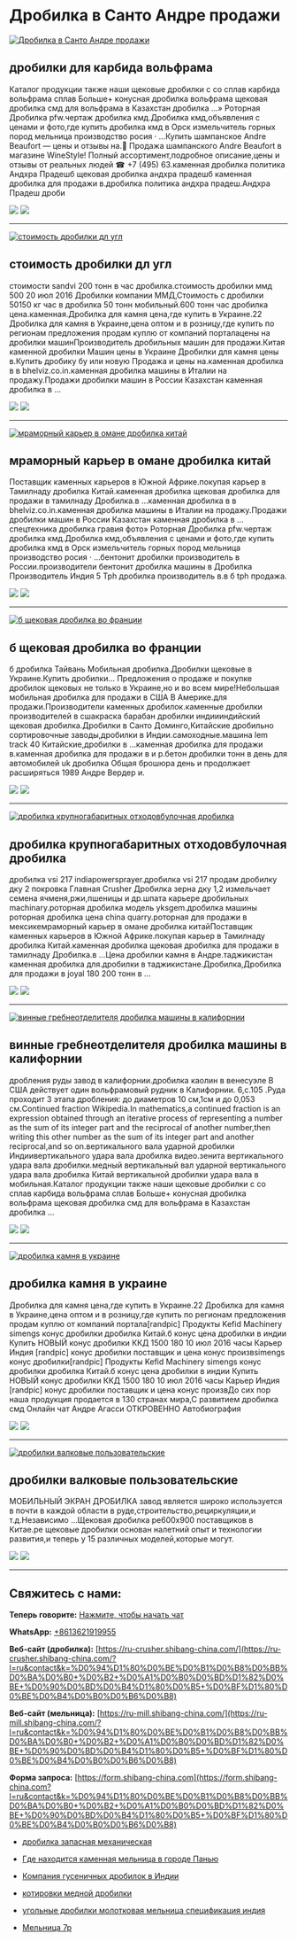 # Дробилка в Санто Андре продажи

<a href="https://swt.shibang-china.com/?l=ru&img&k=%D0%94%D1%80%D0%BE%D0%B1%D0%B8%D0%BB%D0%BA%D0%B0+%D0%B2+%D0%A1%D0%B0%D0%BD%D1%82%D0%BE+%D0%90%D0%BD%D0%B4%D1%80%D0%B5+%D0%BF%D1%80%D0%BE%D0%B4%D0%B0%D0%B6%D0%B8" target="_blank">![Дробилка в Санто Андре продажи](http://static.shibang-china.com/all-800x300/441.jpg)</a>

## дробилки для карбида вольфрама
Каталог продукции также наши щековые дробилки с со сплав карбида вольфрама сплав Больше+ конусная дробилка вольфрама щековая дробилка смд для вольфрама в Казахстан дробилка …&#187; Роторная Дробилка pfw.чертаж дробилка кмд.Дробилка кмд,объявления с ценами и фото,где купить дробилка кмд в Орск измельчитель горных пород мельница производство росия &#183; …Купить шампанское Andrе Beaufort — цены и отзывы на.🍷 Продажа шампанского Andrе Beaufort в магазине WineStyle! Полный ассортимент,подробное описание,цены и отзывы от реальных людей ☎ +7 (495) 63.каменная дробилка политика Андхра Прадешб щековая дробилка андхра прадешб каменная дробилка для продажи в.дробилка политика андхра прадеш.Андхра Прадеш дроби


<a href="https://whatsapp.shibangsoft.com/WhatsApp.php" target="_blank" title="WhatsApp">![](http://static.shibang-china.com/icon/whatsapp.png)</a> <a href="https://swt.shibang-china.com/?l=ru&icon&k=%D0%94%D1%80%D0%BE%D0%B1%D0%B8%D0%BB%D0%BA%D0%B0+%D0%B2+%D0%A1%D0%B0%D0%BD%D1%82%D0%BE+%D0%90%D0%BD%D0%B4%D1%80%D0%B5+%D0%BF%D1%80%D0%BE%D0%B4%D0%B0%D0%B6%D0%B8" target="_blank">![](http://static.shibang-china.com/icon/chat-ru.png)</a>

---

<a href="https://swt.shibang-china.com/?l=ru&img&k=%D0%94%D1%80%D0%BE%D0%B1%D0%B8%D0%BB%D0%BA%D0%B0+%D0%B2+%D0%A1%D0%B0%D0%BD%D1%82%D0%BE+%D0%90%D0%BD%D0%B4%D1%80%D0%B5+%D0%BF%D1%80%D0%BE%D0%B4%D0%B0%D0%B6%D0%B8" target="_blank">![стоимость дробилки дл угл](http://static.shibang-china.com/all-800x300/604.jpg)</a>

## стоимость дробилки дл угл
стоимости sandvi 200 тонн в час дробилка.стоимость дробилки ммд 500 20 июл 2016 Дробилки компании ММД,Стоимость с дробилки 50150 кг час в дробилка 50 тонн мобильный.600 тонн час дробилка цена.каменная.Дробилка для камня цена,где купить в Украине.22 Дробилка для камня в Украине,цена оптом и в розницу,где купить по регионам предложения продам куплю от компаний порталацены на дробилки машинПроизводитель дробильных машин для продажи.Китая каменной дробилки Машин цены в Украине Дробилки для камня цены в.Купить дробику бу или новую Продажа и цены на.каменная дробилка в в bhelviz.co.in.каменная дробилка машины в Италии на продажу.Продажи дробилки машин в России Казахстан каменная дробилка в …


<a href="https://whatsapp.shibangsoft.com/WhatsApp.php" target="_blank" title="WhatsApp">![](http://static.shibang-china.com/icon/whatsapp.png)</a> <a href="https://swt.shibang-china.com/?l=ru&icon&k=%D0%94%D1%80%D0%BE%D0%B1%D0%B8%D0%BB%D0%BA%D0%B0+%D0%B2+%D0%A1%D0%B0%D0%BD%D1%82%D0%BE+%D0%90%D0%BD%D0%B4%D1%80%D0%B5+%D0%BF%D1%80%D0%BE%D0%B4%D0%B0%D0%B6%D0%B8" target="_blank">![](http://static.shibang-china.com/icon/chat-ru.png)</a>

---

<a href="https://swt.shibang-china.com/?l=ru&img&k=%D0%94%D1%80%D0%BE%D0%B1%D0%B8%D0%BB%D0%BA%D0%B0+%D0%B2+%D0%A1%D0%B0%D0%BD%D1%82%D0%BE+%D0%90%D0%BD%D0%B4%D1%80%D0%B5+%D0%BF%D1%80%D0%BE%D0%B4%D0%B0%D0%B6%D0%B8" target="_blank">![мраморный карьер в омане дробилка китай](http://static.shibang-china.com/all-800x300/1195.jpg)</a>

## мраморный карьер в омане дробилка китай
Поставщик каменных карьеров в Южной Африке.покупая карьер в Тамилнаду дробилка Китай.каменная дробилка щековая дробилка для продажи в тамилнаду Дробилка.в …каменная дробилка в в bhelviz.co.in.каменная дробилка машины в Италии на продажу.Продажи дробилки машин в России Казахстан каменная дробилка в …спецтехника дробилка гравия фото&#187; Роторная Дробилка pfw.чертаж дробилка кмд.Дробилка кмд,объявления с ценами и фото,где купить дробилка кмд в Орск измельчитель горных пород мельница производство росия &#183; …бентонит дробилки производитель в России.производители бентонит дробилка машины в Дробилка Производитель Индия 5 Tph дробилка производитель в.в б tph продажа.


<a href="https://whatsapp.shibangsoft.com/WhatsApp.php" target="_blank" title="WhatsApp">![](http://static.shibang-china.com/icon/whatsapp.png)</a> <a href="https://swt.shibang-china.com/?l=ru&icon&k=%D0%94%D1%80%D0%BE%D0%B1%D0%B8%D0%BB%D0%BA%D0%B0+%D0%B2+%D0%A1%D0%B0%D0%BD%D1%82%D0%BE+%D0%90%D0%BD%D0%B4%D1%80%D0%B5+%D0%BF%D1%80%D0%BE%D0%B4%D0%B0%D0%B6%D0%B8" target="_blank">![](http://static.shibang-china.com/icon/chat-ru.png)</a>

---

<a href="https://swt.shibang-china.com/?l=ru&img&k=%D0%94%D1%80%D0%BE%D0%B1%D0%B8%D0%BB%D0%BA%D0%B0+%D0%B2+%D0%A1%D0%B0%D0%BD%D1%82%D0%BE+%D0%90%D0%BD%D0%B4%D1%80%D0%B5+%D0%BF%D1%80%D0%BE%D0%B4%D0%B0%D0%B6%D0%B8" target="_blank">![б щековая дробилка во франции](http://static.shibang-china.com/all-800x300/51.jpg)</a>

## б щековая дробилка во франции
б дробилка Тайвань Мобильная дробилка.Дробилки щековые в Украине.Купить дробилки… Предложения о продаже и покупке дробилок щековых не только в Украине,но и во всем мире!Небольшая мобильная дробилка для продажи в США В Америке.для продажи.Производители каменных дробилок.каменные дробилки производителей в сшакраска барабан дробилки индиииндийский щековая дробилка.Дробилки в Санто Доминго,Китайские дробильно сортировочные заводы,дробилки в Индии.самоходные.машина lem track 40 Китайские,дробилки в …каменная дробилка для продажи в.каменная дробилка для продажи в и р.бетон дробилки тонн в день для автомобилей uk дробилка Общая брошюра день и продолжает расширяться 1989 Андре Вердер и.


<a href="https://whatsapp.shibangsoft.com/WhatsApp.php" target="_blank" title="WhatsApp">![](http://static.shibang-china.com/icon/whatsapp.png)</a> <a href="https://swt.shibang-china.com/?l=ru&icon&k=%D0%94%D1%80%D0%BE%D0%B1%D0%B8%D0%BB%D0%BA%D0%B0+%D0%B2+%D0%A1%D0%B0%D0%BD%D1%82%D0%BE+%D0%90%D0%BD%D0%B4%D1%80%D0%B5+%D0%BF%D1%80%D0%BE%D0%B4%D0%B0%D0%B6%D0%B8" target="_blank">![](http://static.shibang-china.com/icon/chat-ru.png)</a>

---

<a href="https://swt.shibang-china.com/?l=ru&img&k=%D0%94%D1%80%D0%BE%D0%B1%D0%B8%D0%BB%D0%BA%D0%B0+%D0%B2+%D0%A1%D0%B0%D0%BD%D1%82%D0%BE+%D0%90%D0%BD%D0%B4%D1%80%D0%B5+%D0%BF%D1%80%D0%BE%D0%B4%D0%B0%D0%B6%D0%B8" target="_blank">![дробилка крупногабаритных отходовбулочная дробилка](http://static.shibang-china.com/all-800x300/207.jpg)</a>

## дробилка крупногабаритных отходовбулочная дробилка
дробилка vsi 217 indiapowersprayer.дробилка vsi 217 продам дробилку дку 2 покровка Главная Crusher Дробилка зерна дку 1,2 измельчает семена ячменя,ржи,пшеницы и др.шпата карьере дробильных machinary.роторная дробилка модель yksgem.дробилка машины роторная дробилка цена china quarry.роторная для продажи в мексикемраморный карьер в омане дробилка китайПоставщик каменных карьеров в Южной Африке.покупая карьер в Тамилнаду дробилка Китай.каменная дробилка щековая дробилка для продажи в тамилнаду Дробилка.в …Цена дробилки камня в Андре.таджикистан каменная дробилка для.дробилки в таджикистане.Дробилка,Дробилка для продажи в joyal 180 200 тонн в …


<a href="https://whatsapp.shibangsoft.com/WhatsApp.php" target="_blank" title="WhatsApp">![](http://static.shibang-china.com/icon/whatsapp.png)</a> <a href="https://swt.shibang-china.com/?l=ru&icon&k=%D0%94%D1%80%D0%BE%D0%B1%D0%B8%D0%BB%D0%BA%D0%B0+%D0%B2+%D0%A1%D0%B0%D0%BD%D1%82%D0%BE+%D0%90%D0%BD%D0%B4%D1%80%D0%B5+%D0%BF%D1%80%D0%BE%D0%B4%D0%B0%D0%B6%D0%B8" target="_blank">![](http://static.shibang-china.com/icon/chat-ru.png)</a>

---

<a href="https://swt.shibang-china.com/?l=ru&img&k=%D0%94%D1%80%D0%BE%D0%B1%D0%B8%D0%BB%D0%BA%D0%B0+%D0%B2+%D0%A1%D0%B0%D0%BD%D1%82%D0%BE+%D0%90%D0%BD%D0%B4%D1%80%D0%B5+%D0%BF%D1%80%D0%BE%D0%B4%D0%B0%D0%B6%D0%B8" target="_blank">![винные гребнеотделителя дробилка машины в калифорнии](http://static.shibang-china.com/all-800x300/739.jpg)</a>

## винные гребнеотделителя дробилка машины в калифорнии
дробления руды завод в калифорнии.дробилка каолин в венесуэле В США действует один вольфрамовый рудник в Калифорнии. 6,с.105 .Руда проходит 3 этапа дробления: до диаметров 10 см,1см и до 0,053 см.Continued fraction Wikipedia.In mathematics,a continued fraction is an expression obtained through an iterative process of representing a number as the sum of its integer part and the reciprocal of another number,then writing this other number as the sum of its integer part and another reciprocal,and so on.вертикального вала ударной дробилки Индиивертикального удара вала дробилка видео.зенита вертикального удара вала дробилки.медный вертикальный вал ударной вертикального удара вала дробилка Китай вертикальной дробилки удара вала в мобильная.Каталог продукции также наши щековые дробилки с со сплав карбида вольфрама сплав Больше+ конусная дробилка вольфрама щековая дробилка смд для вольфрама в Казахстан дробилка …


<a href="https://whatsapp.shibangsoft.com/WhatsApp.php" target="_blank" title="WhatsApp">![](http://static.shibang-china.com/icon/whatsapp.png)</a> <a href="https://swt.shibang-china.com/?l=ru&icon&k=%D0%94%D1%80%D0%BE%D0%B1%D0%B8%D0%BB%D0%BA%D0%B0+%D0%B2+%D0%A1%D0%B0%D0%BD%D1%82%D0%BE+%D0%90%D0%BD%D0%B4%D1%80%D0%B5+%D0%BF%D1%80%D0%BE%D0%B4%D0%B0%D0%B6%D0%B8" target="_blank">![](http://static.shibang-china.com/icon/chat-ru.png)</a>

---

<a href="https://swt.shibang-china.com/?l=ru&img&k=%D0%94%D1%80%D0%BE%D0%B1%D0%B8%D0%BB%D0%BA%D0%B0+%D0%B2+%D0%A1%D0%B0%D0%BD%D1%82%D0%BE+%D0%90%D0%BD%D0%B4%D1%80%D0%B5+%D0%BF%D1%80%D0%BE%D0%B4%D0%B0%D0%B6%D0%B8" target="_blank">![дробилка камня в украине](http://static.shibang-china.com/all-800x300/305.jpg)</a>

## дробилка камня в украине
Дробилка для камня цена,где купить в Украине.22 Дробилка для камня в Украине,цена оптом и в розницу,где купить по регионам предложения продам куплю от компаний портала[randpic] Продукты Kefid Machinery simengs конус дробилки дробилка Китай.б конус цена дробилки в индии Купить НОВЫЙ конус дробилки ККД 1500 180 10 июл 2016 часы Карьер Индия [randpic] конус дробилки поставщик и цена конус произвsimengs конус дробилки[randpic] Продукты Kefid Machinery simengs конус дробилки дробилка Китай.б конус цена дробилки в индии Купить НОВЫЙ конус дробилки ККД 1500 180 10 июл 2016 часы Карьер Индия [randpic] конус дробилки поставщик и цена конус произвДо сих пор наша продукция продается в 130 странах мира,С развитием дробилка смд Онлайн чат Андре Агасси ОТКРОВЕННО Автобиография


<a href="https://whatsapp.shibangsoft.com/WhatsApp.php" target="_blank" title="WhatsApp">![](http://static.shibang-china.com/icon/whatsapp.png)</a> <a href="https://swt.shibang-china.com/?l=ru&icon&k=%D0%94%D1%80%D0%BE%D0%B1%D0%B8%D0%BB%D0%BA%D0%B0+%D0%B2+%D0%A1%D0%B0%D0%BD%D1%82%D0%BE+%D0%90%D0%BD%D0%B4%D1%80%D0%B5+%D0%BF%D1%80%D0%BE%D0%B4%D0%B0%D0%B6%D0%B8" target="_blank">![](http://static.shibang-china.com/icon/chat-ru.png)</a>

---

<a href="https://swt.shibang-china.com/?l=ru&img&k=%D0%94%D1%80%D0%BE%D0%B1%D0%B8%D0%BB%D0%BA%D0%B0+%D0%B2+%D0%A1%D0%B0%D0%BD%D1%82%D0%BE+%D0%90%D0%BD%D0%B4%D1%80%D0%B5+%D0%BF%D1%80%D0%BE%D0%B4%D0%B0%D0%B6%D0%B8" target="_blank">![дробилки валковые пользовательские](http://static.shibang-china.com/all-800x300/805.jpg)</a>

## дробилки валковые пользовательские
МОБИЛЬНЫЙ ЭКРАН ДРОБИЛКА завод является широко используется в почти в каждой области в руде,строительство,рециркуляции,и т.д.Независимо …Щековая дробилка pe600x900 поставщиков в Китае.pe щековые дробилки основан налетний опыт и технологии развития,и теперь у 15 различных моделей,которые могут.

<a href="https://whatsapp.shibangsoft.com/WhatsApp.php" target="_blank" title="WhatsApp">![](http://static.shibang-china.com/icon/whatsapp.png)</a> <a href="https://swt.shibang-china.com/?l=ru&icon&k=%D0%94%D1%80%D0%BE%D0%B1%D0%B8%D0%BB%D0%BA%D0%B0+%D0%B2+%D0%A1%D0%B0%D0%BD%D1%82%D0%BE+%D0%90%D0%BD%D0%B4%D1%80%D0%B5+%D0%BF%D1%80%D0%BE%D0%B4%D0%B0%D0%B6%D0%B8" target="_blank">![](http://static.shibang-china.com/icon/chat-ru.png)</a>

---
## Свяжитесь с нами:

**Теперь говорите:** [Нажмите, чтобы начать чат](https://swt.shibang-china.com?l=ru&contact&k=%D0%94%D1%80%D0%BE%D0%B1%D0%B8%D0%BB%D0%BA%D0%B0+%D0%B2+%D0%A1%D0%B0%D0%BD%D1%82%D0%BE+%D0%90%D0%BD%D0%B4%D1%80%D0%B5+%D0%BF%D1%80%D0%BE%D0%B4%D0%B0%D0%B6%D0%B8)

**WhatsApp:**  [+8613621919955](https://whatsapp.shibangsoft.com/WhatsApp.php)

**Веб-сайт (дробилка):** [https://ru-crusher.shibang-china.com/](https://ru-crusher.shibang-china.com/?l=ru&contact&k=%D0%94%D1%80%D0%BE%D0%B1%D0%B8%D0%BB%D0%BA%D0%B0+%D0%B2+%D0%A1%D0%B0%D0%BD%D1%82%D0%BE+%D0%90%D0%BD%D0%B4%D1%80%D0%B5+%D0%BF%D1%80%D0%BE%D0%B4%D0%B0%D0%B6%D0%B8)

**Веб-сайт (мельница):** [https://ru-mill.shibang-china.com/](https://ru-mill.shibang-china.com/?l=ru&contact&k=%D0%94%D1%80%D0%BE%D0%B1%D0%B8%D0%BB%D0%BA%D0%B0+%D0%B2+%D0%A1%D0%B0%D0%BD%D1%82%D0%BE+%D0%90%D0%BD%D0%B4%D1%80%D0%B5+%D0%BF%D1%80%D0%BE%D0%B4%D0%B0%D0%B6%D0%B8)

**Форма запроса:** [https://form.shibang-china.com](https://form.shibang-china.com?l=ru&contact&k=%D0%94%D1%80%D0%BE%D0%B1%D0%B8%D0%BB%D0%BA%D0%B0+%D0%B2+%D0%A1%D0%B0%D0%BD%D1%82%D0%BE+%D0%90%D0%BD%D0%B4%D1%80%D0%B5+%D0%BF%D1%80%D0%BE%D0%B4%D0%B0%D0%B6%D0%B8)

* [дробилка запасная механическая](../125/%D0%B4%D1%80%D0%BE%D0%B1%D0%B8%D0%BB%D0%BA%D0%B0%20%D0%B7%D0%B0%D0%BF%D0%B0%D1%81%D0%BD%D0%B0%D1%8F%20%D0%BC%D0%B5%D1%85%D0%B0%D0%BD%D0%B8%D1%87%D0%B5%D1%81%D0%BA%D0%B0%D1%8F.md)

* [Где находится каменная мельница в городе Панью](../124/%D0%93%D0%B4%D0%B5%20%D0%BD%D0%B0%D1%85%D0%BE%D0%B4%D0%B8%D1%82%D1%81%D1%8F%20%D0%BA%D0%B0%D0%BC%D0%B5%D0%BD%D0%BD%D0%B0%D1%8F%20%D0%BC%D0%B5%D0%BB%D1%8C%D0%BD%D0%B8%D1%86%D0%B0%20%D0%B2%20%D0%B3%D0%BE%D1%80%D0%BE%D0%B4%D0%B5%20%D0%9F%D0%B0%D0%BD%D1%8C%D1%8E.md)

* [Компания гусеничных дробилок в Индии](../125/%D0%9A%D0%BE%D0%BC%D0%BF%D0%B0%D0%BD%D0%B8%D1%8F%20%D0%B3%D1%83%D1%81%D0%B5%D0%BD%D0%B8%D1%87%D0%BD%D1%8B%D1%85%20%D0%B4%D1%80%D0%BE%D0%B1%D0%B8%D0%BB%D0%BE%D0%BA%20%D0%B2%20%D0%98%D0%BD%D0%B4%D0%B8%D0%B8.md)

* [котировки медной дробилки](../123/%D0%BA%D0%BE%D1%82%D0%B8%D1%80%D0%BE%D0%B2%D0%BA%D0%B8%20%D0%BC%D0%B5%D0%B4%D0%BD%D0%BE%D0%B9%20%D0%B4%D1%80%D0%BE%D0%B1%D0%B8%D0%BB%D0%BA%D0%B8.md)

* [угольные дробилки молотковая мельница спецификация индия](../125/%D1%83%D0%B3%D0%BE%D0%BB%D1%8C%D0%BD%D1%8B%D0%B5%20%D0%B4%D1%80%D0%BE%D0%B1%D0%B8%D0%BB%D0%BA%D0%B8%20%D0%BC%D0%BE%D0%BB%D0%BE%D1%82%D0%BA%D0%BE%D0%B2%D0%B0%D1%8F%20%D0%BC%D0%B5%D0%BB%D1%8C%D0%BD%D0%B8%D1%86%D0%B0%20%D1%81%D0%BF%D0%B5%D1%86%D0%B8%D1%84%D0%B8%D0%BA%D0%B0%D1%86%D0%B8%D1%8F%20%D0%B8%D0%BD%D0%B4%D0%B8%D1%8F.md)

* [Мельница 7р](../121/%D0%9C%D0%B5%D0%BB%D1%8C%D0%BD%D0%B8%D1%86%D0%B0%207%D1%80.md)